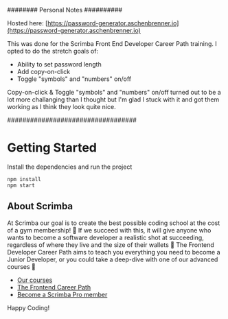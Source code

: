 ######## Personal Notes ##########

Hosted here: [https://password-generator.aschenbrenner.io](https://password-generator.aschenbrenner.io)

This was done for the Scrimba Front End Developer Career Path training. I opted to do the stretch goals of:

- Ability to set password length
- Add copy-on-click
- Toggle "symbols" and "numbers" on/off 

Copy-on-click & Toggle "symbols" and "numbers" on/off turned out to be a lot more challanging than I thought but I'm glad I stuck with it and got them working as I think they look quite nice. 

##################################

# Getting Started
Install the dependencies and run the project
```
npm install
npm start
```

## About Scrimba

At Scrimba our goal is to create the best possible coding school at the cost of a gym membership! 💜
If we succeed with this, it will give anyone who wants to become a software developer a realistic shot at succeeding, regardless of where they live and the size of their wallets 🎉
The Frontend Developer Career Path aims to teach you everything you need to become a Junior Developer, or you could take a deep-dive with one of our advanced courses 🚀

- [Our courses](https://scrimba.com/allcourses)
- [The Frontend Career Path](https://scrimba.com/learn/frontend)
- [Become a Scrimba Pro member](https://scrimba.com/pricing)

Happy Coding!
